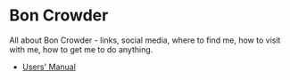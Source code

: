 # Bon Crowder
All about Bon Crowder - links, social media, where to find me, how to visit with me, how to get me to do anything.

- [Users' Manual](https://github.com/mathfour/bon-crowder/blob/master/user-manual.md)

